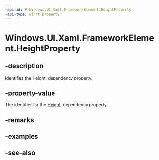 ```yaml
---
-api-id: P:Windows.UI.Xaml.FrameworkElement.HeightProperty
-api-type: winrt property
---
```


<!-- Property syntax
public Windows.UI.Xaml.DependencyProperty HeightProperty { get; }
-->

# Windows.UI.Xaml.FrameworkElement.HeightProperty

## -description
Identifies the [Height](frameworkelement_height.md)  dependency property.



## -property-value
The identifier for the [Height](frameworkelement_height.md)  dependency property.

## -remarks

## -examples

## -see-also
